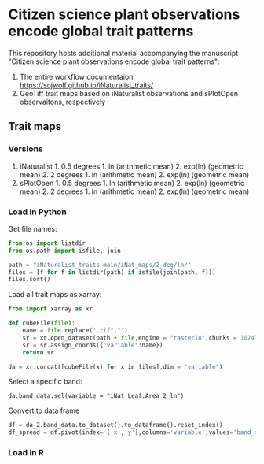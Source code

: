 # Citizen science plant observations encode global trait patterns

This repository hosts additional material accompanying the manuscript "Citizen science plant observations encode global trait patterns":

  1. The entire workflow documentaion: https://sojwolf.github.io/iNaturalist_traits/
  2. GeoTiff trait maps based on iNaturalist observations and sPlotOpen observaitons, respectively

## Trait maps

### Versions

1. iNaturalist
        1. 0.5 degrees
              1. ln (arithmetic mean)
              2. exp(ln) (geometric mean)
        2. 2 degrees
              1. ln (arithmetic mean)
              2. exp(ln) (geometric mean)
2. sPlotOpen
        1. 0.5 degrees
              1. ln (arithmetic mean)
              2. exp(ln) (geometric mean)
        2. 2 degrees
              1. ln (arithmetic mean)
              2. exp(ln) (geometric mean)

### Load in Python

Get file names:

```python
from os import listdir
from os.path import isfile, join

path = "iNaturalist_traits-main/iNat_maps/2_deg/ln/"
files = [f for f in listdir(path) if isfile(join(path, f))]
files.sort()
```
Load all trait maps as xarray:
```python
from import xarray as xr

def cubeFile(file):
    name = file.replace(".tif","")
    sr = xr.open_dataset(path + file,engine = "rasterio",chunks = 1024).sel(band = 1)
    sr = sr.assign_coords({"variable":name})
    return sr

da = xr.concat([cubeFile(x) for x in files],dim = "variable")
```
Select a specific band:
```
da.band_data.sel(variable = "iNat_Leaf.Area_2_ln")
```
Convert to data frame

```python
df = da_2.band_data.to_dataset().to_dataframe().reset_index()
df_spread = df.pivot(index= ['x','y'],columns='variable',values='band_data').reset_index()
```


### Load in R
